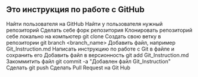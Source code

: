 ## Это инструкция по работе с GitHub

Найти пользователя на GitHub
Найти у пользователя нужный репозиторий
Сделать себе форк репозитория
Клонировать репозиторий себе локально на компьютер git clone <url-address>
Создать свою ветку в репозитории git branch <branch_name>
Добавить файл, например Git_Instruction.md
Написать инструкцию по работе с Git в файле и сохранить его
Добавить файл в версионность git add Git_Instruction.md
Закоммитить файл git commit -a "Добавлен файл Git_Instruction"
Сделать git push 
Сделать Pull Request на Git Hub